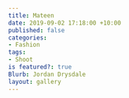 ```yaml
---
title: Mateen
date: 2019-09-02 17:18:00 +10:00
published: false
categories:
- Fashion
tags:
- Shoot
is featured?: true
Blurb: Jordan Drysdale
layout: gallery
---
```


